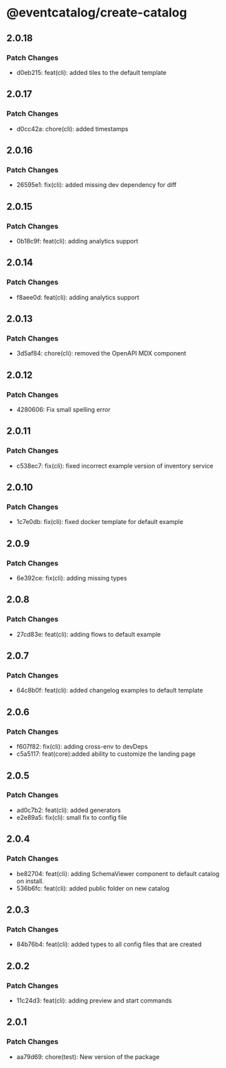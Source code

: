 # @eventcatalog/create-catalog

## 2.0.18

### Patch Changes

- d0eb215: feat(cli): added tiles to the default template

## 2.0.17

### Patch Changes

- d0cc42a: chore(cli): added timestamps

## 2.0.16

### Patch Changes

- 26595e1: fix(cli): added missing dev dependency for diff

## 2.0.15

### Patch Changes

- 0b18c9f: feat(cli): adding analytics support

## 2.0.14

### Patch Changes

- f8aee0d: feat(cli): adding analytics support

## 2.0.13

### Patch Changes

- 3d5af84: chore(cli): removed the OpenAPI MDX component

## 2.0.12

### Patch Changes

- 4280606: Fix small spelling error

## 2.0.11

### Patch Changes

- c538ec7: fix(cli): fixed incorrect example version of inventory service

## 2.0.10

### Patch Changes

- 1c7e0db: fix(cli): fixed docker template for default example

## 2.0.9

### Patch Changes

- 6e392ce: fix(cli): adding missing types

## 2.0.8

### Patch Changes

- 27cd83e: feat(cli): adding flows to default example

## 2.0.7

### Patch Changes

- 64c8b0f: feat(cli): added changelog examples to default template

## 2.0.6

### Patch Changes

- f607f82: fix(cli): adding cross-env to devDeps
- c5a5117: feat(core):added ability to customize the landing page

## 2.0.5

### Patch Changes

- ad0c7b2: feat(cli): added generators
- e2e89a5: fix(cli): small fix to config file

## 2.0.4

### Patch Changes

- be82704: feat(cli): adding SchemaViewer component to default catalog on install.
- 536b6fc: feat(cli): added public folder on new catalog

## 2.0.3

### Patch Changes

- 84b76b4: feat(cli): added types to all config files that are created

## 2.0.2

### Patch Changes

- 11c24d3: feat(cli): adding preview and start commands

## 2.0.1

### Patch Changes

- aa79d69: chore(test): New version of the package
